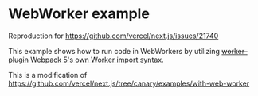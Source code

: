 # WebWorker example

Reproduction for https://github.com/vercel/next.js/issues/21740

This example shows how to run code in WebWorkers by utilizing ~~[worker-plugin](https://github.com/GoogleChromeLabs/worker-plugin)~~ [Webpack 5's own Worker import syntax](https://github.com/GoogleChromeLabs/worker-plugin/commit/049c3caea9f1fa00983c139480adf06ee24ce5d5?short_path=b335630#diff-b335630551682c19a781afebcf4d07bf978fb1f8ac04c6bf87428ed5106870f5).

This is a modification of https://github.com/vercel/next.js/tree/canary/examples/with-web-worker
